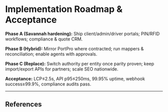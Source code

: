 # Implementation Roadmap & Acceptance

**Phase A (Savannah hardening):** Ship client/admin/driver portals; PIN/RFID workflows; compliance & quote CRM.

**Phase B (Hybrid):** Mirror PortPro where contracted; run mappers & reconciliation; enable agents with approvals.

**Phase C (Replace):** Switch authority per entity once parity proven; keep import/export APIs for partners; scale SEO nationwide.

**Acceptance:** LCP≤2.5s, API p95≤250ms, 99.95% uptime, webhook success≥99.9%, compliance audits pass.

---
## References
